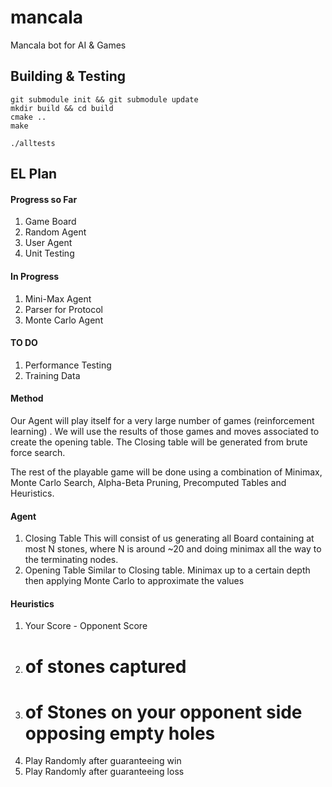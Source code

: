 # mancala
Mancala bot for AI &amp; Games

## Building & Testing
```
git submodule init && git submodule update
mkdir build && cd build
cmake ..
make

./alltests
```
## EL Plan

#### Progress so Far
1. Game Board
2. Random Agent
3. User Agent
3. Unit Testing

#### In Progress
1. Mini-Max Agent
2. Parser for Protocol
3. Monte Carlo Agent

#### TO DO
1. Performance Testing
2. Training Data

#### Method
Our Agent will play itself for a very large number of games (reinforcement learning) . We will use the results of those games and moves associated to create the opening table. The Closing table will be generated from brute force search.

The rest of the playable game will be done using a combination of Minimax, Monte Carlo Search, Alpha-Beta Pruning, Precomputed Tables and Heuristics.

#### Agent
1. Closing Table
  This will consist of us generating all Board containing at most N stones, where N is around ~20 and doing minimax all the way to the terminating nodes.
2. Opening Table
  Similar to Closing table. Minimax up to a certain depth then applying Monte Carlo to approximate the values

#### Heuristics
1. Your Score - Opponent Score
2. # of stones captured
3. # of Stones on your opponent side opposing empty holes
4. Play Randomly after guaranteeing win
5. Play Randomly after guaranteeing loss
